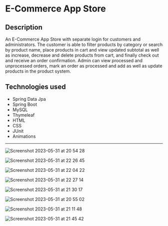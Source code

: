 # E-Commerce App Store

## Description

An E-Commerce App Store with separate login for customers and administrators. The customer is able to filter products by category or search by product name, place products in cart and view updated subtotal as well as increase, decrease and delete products from cart, and finally check out and receive an order confirmation. Admin can view processed and unprocessed orders, mark an order as processed and add as well as update products in the product system.   

## Technologies used

- Spring Data Jpa
- Spring Boot
- MySQL
- Thymeleaf
- HTML
- CSS
- JUnit
- Animations

---
![Screenshot 2023-05-31 at 20 54 28](https://github.com/AnnaAxelsson051/E-Commerce-Store-New/assets/103879144/8708aa15-2605-462b-988a-109ed60b5b09)

![Screenshot 2023-05-31 at 22 26 45](https://github.com/AnnaAxelsson051/E-Commerce-Store-New/assets/103879144/96061004-9885-4d1e-9dbe-eaa65d201b08)

![Screenshot 2023-05-31 at 22 04 22](https://github.com/AnnaAxelsson051/E-Commerce-Store-New/assets/103879144/9fe8b30b-8b0e-4c2c-94ad-35ff7e27c66f)

![Screenshot 2023-05-31 at 22 27 14](https://github.com/AnnaAxelsson051/E-Commerce-Store-New/assets/103879144/f46d7128-8255-417b-9e97-cf872432fb75)

![Screenshot 2023-05-31 at 21 30 17](https://github.com/AnnaAxelsson051/E-Commerce-Store-New/assets/103879144/51f0290c-fdae-4898-82eb-136c80e24c22)

![Screenshot 2023-05-31 at 20 55 02](https://github.com/AnnaAxelsson051/E-Commerce-Store-New/assets/103879144/30ac4a41-8669-440b-a544-dcaacf3dfbd1)

![Screenshot 2023-05-31 at 21 11 48](https://github.com/AnnaAxelsson051/E-Commerce-Store-New/assets/103879144/61180e11-f073-4400-9be5-3f0a229a0f40)

![Screenshot 2023-05-31 at 21 45 42](https://github.com/AnnaAxelsson051/E-Commerce-Store-New/assets/103879144/227d7e77-9775-4224-a18f-0c4513976483)